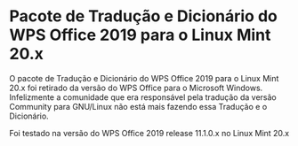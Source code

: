 # Pacote de Tradução e Dicionário do WPS Office 2019 para o Linux Mint 20.x

O pacote de Tradução e Dicionário do WPS Office 2019 para o Linux Mint 20.x foi retirado da versão do WPS Office para o Microsoft Windows. Infelizmente a comunidade que era responsável pela tradução da versão Community para GNU/Linux não está mais fazendo essa Tradução e o Dicionário.

Foi testado na versão do WPS Office 2019 release 11.1.0.x no Linux Mint 20.x
